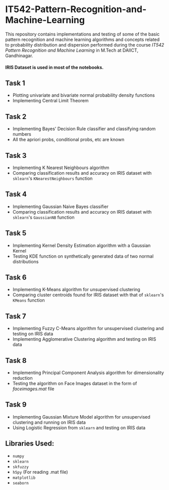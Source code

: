 # IT542-Pattern-Recognition-and-Machine-Learning
This repository contains implementations and testing of some of the basic pattern recognition and machine learning algorithms and concepts related to probability distribution and dispersion performed during the course *IT542 Pattern Recognition and Machine Learning* in M.Tech at DAIICT, Gandhinagar.

#### IRIS Dataset is used in most of the notebooks.

## Task 1
  - Plotting univariate and bivariate normal probability density functions
  - Implementing Central Limit Theorem

## Task 2
  - Implementing Bayes' Decision Rule classifier and classifying random numbers
  - All the apriori probs, conditional probs, etc are known

## Task 3
  - Implementing K Nearest Neighbours algorithm
  - Comparing classification results and accuracy on IRIS dataset with `sklearn`'s `KNearestNeighbours` function

## Task 4
  - Implementing Gaussian Naive Bayes classifier
  - Comparing classification results and accuracy on IRIS dataset with `sklearn`'s `GaussianNB` function

## Task 5
  - Implementing Kernel Density Estimation algorithm with a Gaussian Kernel
  - Testing KDE function on synthetically generated data of two normal distributions

## Task 6
  - Implementing K-Means algorithm for unsupervised clustering
  - Comparing cluster centroids found for IRIS dataset with that of `sklearn`'s `KMeans` function

## Task 7
  - Implementing Fuzzy C-Means algorithm for unsupervised clustering and testing on IRIS data
  - Implementing Agglomerative Clustering algorithm and testing on IRIS data

## Task 8
  - Implementing Principal Component Analysis algorithm for dimensionality reduction
  - Testing the algorithm on Face Images dataset in the form of *faceimages.mat* file

## Task 9
  - Implementing Gaussian Mixture Model algorithm for unsupervised clustering and running on IRIS data
  - Using Logistic Regression from `sklearn` and testing on IRIS data


## Libraries Used:
  - `numpy`
  - `sklearn`
  - `skfuzzy`
  - `h5py` (For reading .mat file)
  - `matplotlib`
  - `seaborn`